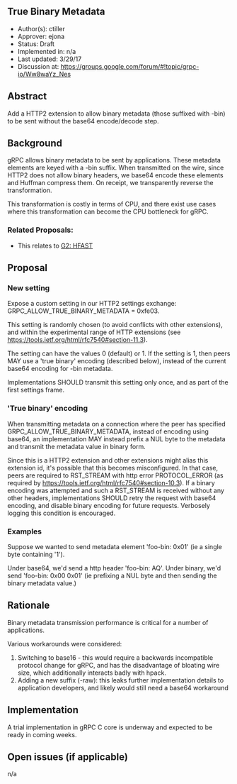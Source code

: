 True Binary Metadata
----
* Author(s): ctiller
* Approver: ejona
* Status: Draft
* Implemented in: n/a
* Last updated: 3/29/17
* Discussion at: https://groups.google.com/forum/#!topic/grpc-io/Ww8waYz_Nes

## Abstract

Add a HTTP2 extension to allow binary metadata (those suffixed with -bin) to be
sent without the base64 encode/decode step.

## Background

gRPC allows binary metadata to be sent by applications. These metadata elements
are keyed with a -bin suffix. When transmitted on the wire, since HTTP2 does not
allow binary headers, we base64 encode these elements and Huffman compress them.
On receipt, we transparently reverse the transformation.

This transformation is costly in terms of CPU, and there exist use cases where
this transformation can become the CPU bottleneck for gRPC.

### Related Proposals:
* This relates to [G2: HFAST](G2-hfast.md)

## Proposal

### New setting

Expose a custom setting in our HTTP2 settings exchange:
GRPC_ALLOW_TRUE_BINARY_METADATA = 0xfe03.

This setting is randomly chosen (to avoid conflicts with other extensions), and
within the experimental range of HTTP extensions (see https://tools.ietf.org/html/rfc7540#section-11.3).

The setting can have the values 0 (default) or 1. If the setting is 1, then
peers MAY use a 'true binary' encoding (described below), instead of the current
base64 encoding for -bin metadata.

Implementations SHOULD transmit this setting only once, and as part of the first
settings frame.

### 'True binary' encoding

When transmitting metadata on a connection where the peer has specified
GRPC_ALLOW_TRUE_BINARY_METADATA, instead of encoding using base64, an
implementation MAY instead prefix a NUL byte to the metadata and transmit the
metadata value in binary form.

Since this is a HTTP2 extension and other extensions might alias this extension
id, it's possible that this becomes misconfigured. In that case, peers are
required to RST_STREAM with http error PROTOCOL_ERROR (as required by https://tools.ietf.org/html/rfc7540#section-10.3). 
If a binary encoding was attempted and such a RST_STREAM is received without any other headers,
implementations SHOULD retry the request with base64 encoding, and disable
binary encoding for future requests. Verbosely logging this condition is
encouraged.

### Examples

Suppose we wanted to send metadata element 'foo-bin: 0x01' (ie a single byte
containing '1').

Under base64, we'd send a http header 'foo-bin: AQ'.
Under binary, we'd send 'foo-bin: 0x00 0x01' (ie prefixing a NUL byte and then
sending the binary metadata value.)

## Rationale

Binary metadata transmission performance is critical for a number of
applications.

Various workarounds were considered:
1. Switching to base16 - this would require a backwards incompatible protocol
   change for gRPC, and has the disadvantage of bloating wire size, which
   additionally interacts badly with hpack.
2. Adding a new suffix (-raw): this leaks further implementation details to
   application developers, and likely would still need a base64 workaround

## Implementation

A trial implementation in gRPC C core is underway and expected to be ready in
coming weeks.

## Open issues (if applicable)

n/a
